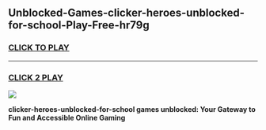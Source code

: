 
## Unblocked-Games-clicker-heroes-unblocked-for-school-Play-Free-hr79g
<h3>
<a href="https://premium76.site?title=clicker-heroes-unblocked-for-school&ref=12A">CLICK TO PLAY</a></h3>
<hr>

<h3>
<a href="https://premium76.site?title=clicker-heroes-unblocked-for-school&ref=12A">CLICK 2 PLAY</a>
  
</h3>

<a href="https://premium76.site?title=clicker-heroes-unblocked-for-school&ref=12A"><img src="https://clearcache.store/games.png"></a>


**clicker-heroes-unblocked-for-school games unblocked: Your Gateway to Fun and Accessible Online Gaming**
